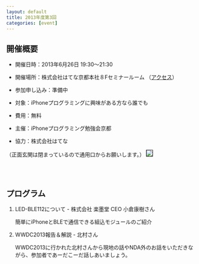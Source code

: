 ```yaml
---
layout: default
title: 2013年度第3回
categories: [event]
---
```


## 開催概要

 - 開催日時：2013年6月26日 19:30〜21:30

 - 開催場所：株式会社はてな京都本社８Fセミナールーム （[アクセス](http://www.hatena.ne.jp/company/location)）

 - 参加申し込み：準備中
 
 - 対象：iPhoneプログラミングに興味がある方なら誰でも
 
 - 費用：無料
 
 - 主催：iPhoneプログラミング勉強会京都
 
 - 協力：株式会社はてな


（正面玄関は閉まっているので通用口からお願いします。）
<img style='border:1px solid black' src='http://ylb.jp/hatena_entrance.png' />

<br /><br />

## プログラム

1. LED-BLE112について - 株式会社 楽墨堂 CEO 小倉康樹さん

	簡単にiPhoneとBLEで通信できる組込モジュールのご紹介

2. WWDC2013報告＆解説 - 北村さん

	WWDC2013に行かれた北村さんから現地の話やNDA外のお話をいただきながら、参加者であーだこーだ話しあいましょう。
